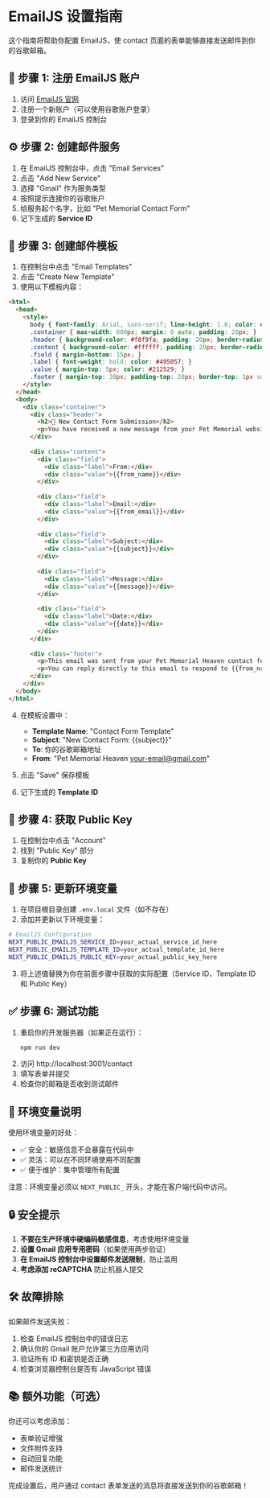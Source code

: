 # EmailJS 设置指南

这个指南将帮助你配置 EmailJS，使 contact 页面的表单能够直接发送邮件到你的谷歌邮箱。

## 📝 步骤 1: 注册 EmailJS 账户

1. 访问 [EmailJS 官网](https://dashboard.emailjs.com/sign-up)
2. 注册一个新账户（可以使用谷歌账户登录）
3. 登录到你的 EmailJS 控制台

## ⚙️ 步骤 2: 创建邮件服务

1. 在 EmailJS 控制台中，点击 "Email Services"
2. 点击 "Add New Service"
3. 选择 "Gmail" 作为服务类型
4. 按照提示连接你的谷歌账户
5. 给服务起个名字，比如 "Pet Memorial Contact Form"
6. 记下生成的 **Service ID**

## 📧 步骤 3: 创建邮件模板

1. 在控制台中点击 "Email Templates"
2. 点击 "Create New Template"
3. 使用以下模板内容：

```html
<html>
  <head>
    <style>
      body { font-family: Arial, sans-serif; line-height: 1.6; color: #333; }
      .container { max-width: 600px; margin: 0 auto; padding: 20px; }
      .header { background-color: #f8f9fa; padding: 20px; border-radius: 8px; margin-bottom: 20px; }
      .content { background-color: #ffffff; padding: 20px; border-radius: 8px; border: 1px solid #dee2e6; }
      .field { margin-bottom: 15px; }
      .label { font-weight: bold; color: #495057; }
      .value { margin-top: 5px; color: #212529; }
      .footer { margin-top: 30px; padding-top: 20px; border-top: 1px solid #dee2e6; text-align: center; color: #6c757d; font-size: 14px; }
    </style>
  </head>
  <body>
    <div class="container">
      <div class="header">
        <h2>📧 New Contact Form Submission</h2>
        <p>You have received a new message from your Pet Memorial website.</p>
      </div>
      
      <div class="content">
        <div class="field">
          <div class="label">From:</div>
          <div class="value">{{from_name}}</div>
        </div>
        
        <div class="field">
          <div class="label">Email:</div>
          <div class="value">{{from_email}}</div>
        </div>
        
        <div class="field">
          <div class="label">Subject:</div>
          <div class="value">{{subject}}</div>
        </div>
        
        <div class="field">
          <div class="label">Message:</div>
          <div class="value">{{message}}</div>
        </div>
        
        <div class="field">
          <div class="label">Date:</div>
          <div class="value">{{date}}</div>
        </div>
      </div>
      
      <div class="footer">
        <p>This email was sent from your Pet Memorial Heaven contact form.</p>
        <p>You can reply directly to this email to respond to {{from_name}}.</p>
      </div>
    </div>
  </body>
</html>
```

4. 在模板设置中：
   - **Template Name**: "Contact Form Template"
   - **Subject**: "New Contact Form: {{subject}}"
   - **To**: 你的谷歌邮箱地址
   - **From**: "Pet Memorial Heaven <your-email@gmail.com>"

5. 点击 "Save" 保存模板
6. 记下生成的 **Template ID**

## 🔑 步骤 4: 获取 Public Key

1. 在控制台中点击 "Account"
2. 找到 "Public Key" 部分
3. 复制你的 **Public Key**

## 🚀 步骤 5: 更新环境变量

1. 在项目根目录创建 `.env.local` 文件（如不存在）
2. 添加并更新以下环境变量：

```bash
# EmailJS Configuration
NEXT_PUBLIC_EMAILJS_SERVICE_ID=your_actual_service_id_here
NEXT_PUBLIC_EMAILJS_TEMPLATE_ID=your_actual_template_id_here
NEXT_PUBLIC_EMAILJS_PUBLIC_KEY=your_actual_public_key_here
```

3. 将上述值替换为你在前面步骤中获取的实际配置（Service ID、Template ID 和 Public Key）

## ✅ 步骤 6: 测试功能

1. 重启你的开发服务器（如果正在运行）：
   ```bash
   npm run dev
   ```
2. 访问 http://localhost:3001/contact
3. 填写表单并提交
4. 检查你的邮箱是否收到测试邮件

## 🔧 环境变量说明

使用环境变量的好处：
- ✅ 安全：敏感信息不会暴露在代码中
- ✅ 灵活：可以在不同环境使用不同配置
- ✅ 便于维护：集中管理所有配置

注意：环境变量必须以 `NEXT_PUBLIC_` 开头，才能在客户端代码中访问。

## 🔒 安全提示

1. **不要在生产环境中硬编码敏感信息**，考虑使用环境变量
2. **设置 Gmail 应用专用密码**（如果使用两步验证）
3. **在 EmailJS 控制台中设置邮件发送限制**，防止滥用
4. **考虑添加 reCAPTCHA** 防止机器人提交

## 🛠️ 故障排除

如果邮件发送失败：

1. 检查 EmailJS 控制台中的错误日志
2. 确认你的 Gmail 账户允许第三方应用访问
3. 验证所有 ID 和密钥是否正确
4. 检查浏览器控制台是否有 JavaScript 错误

## 📚 额外功能（可选）

你还可以考虑添加：
- 表单验证增强
- 文件附件支持
- 自动回复功能
- 邮件发送统计

完成设置后，用户通过 contact 表单发送的消息将直接发送到你的谷歌邮箱！
